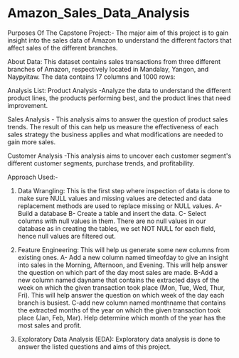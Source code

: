 # Amazon_Sales_Data_Analysis
Purposes Of The Capstone Project:-
The major aim of this project is to gain insight into the sales data of Amazon to understand the different factors that affect sales of the different branches.

About Data:
This dataset contains sales transactions from three different branches of Amazon, respectively located in Mandalay, Yangon, and Naypyitaw. The data contains 17 columns and 1000 rows:

Analysis List:
Product Analysis -Analyze the data to understand the different product lines, the products performing best, and the product lines that need improvement.

Sales Analysis - This analysis aims to answer the question of product sales trends. The result of this can help us measure the effectiveness of each sales strategy the business applies and what modifications are needed to gain more sales.

Customer Analysis -This analysis aims to uncover each customer segment's different customer segments, purchase trends, and profitability.

Approach Used:- 
1. Data Wrangling: This is the first step where inspection of data is done to make sure NULL values and missing values are detected and data replacement methods are used to replace missing or NULL values.
A-Build a database
B- Create a table and insert the data.
C- Select columns with null values in them. There are no null values in our database as in creating the tables, we set NOT  NULL for each field, hence null values are filtered out.

2. Feature Engineering: This will help us generate some new columns from existing ones.
A- Add a new column named timeofday to give an insight into sales in the Morning, Afternoon, and Evening. This will help answer the question on which part of the day most sales are made.
B-Add a new column named dayname that contains the extracted days of the week on which the given transaction took place (Mon, Tue, Wed, Thur, Fri). This will help answer the question on which week of the day each branch is busiest.
C-add new column named monthname that contains the extracted months of the year on which the given transaction took place (Jan, Feb, Mar). Help determine which month of the year has the most sales and profit.

3. Exploratory Data Analysis (EDA): Exploratory data analysis is done to answer the listed questions and aims of this project.
